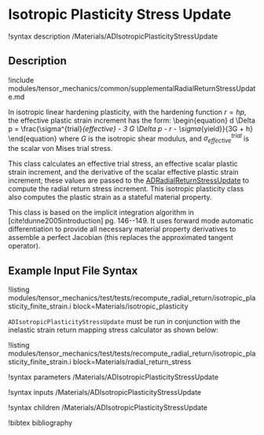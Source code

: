 # Isotropic Plasticity Stress Update

!syntax description /Materials/ADIsotropicPlasticityStressUpdate

## Description

!include modules/tensor_mechanics/common/supplementalRadialReturnStressUpdate.md

In isotropic linear hardening plasticity, with the hardening function $r = hp$,
the effective plastic strain increment has the form:
\begin{equation}
 d \Delta p = \frac{\sigma^{trial}_{effective} - 3 G \Delta p - r - \sigma_{yield}}{3G + h}
\end{equation}
where $G$ is the isotropic shear modulus, and $\sigma^{trial}_{effective}$ is
the scalar von Mises trial stress.

This class calculates an effective trial stress, an effective scalar plastic
strain increment, and the derivative of the scalar effective plastic strain
increment; these values are passed to the
[ADRadialReturnStressUpdate](/ADRadialReturnStressUpdate.md) to compute the
radial return stress increment.  This isotropic plasticity class also computes
the plastic strain as a stateful material property.

This class is based on the implicit integration algorithm in
[cite!dunne2005introduction] pg. 146--149. It uses forward mode automatic
differentiation to provide all necessary material property derivatives to
assemble a perfect Jacobian (this replaces the approximated tangent operator).

## Example Input File Syntax

!listing modules/tensor_mechanics/test/tests/recompute_radial_return/isotropic_plasticity_finite_strain.i block=Materials/isotropic_plasticity

`ADIsotropicPlasticityStressUpdate` must be run in conjunction with the inelastic strain return mapping
stress calculator as shown below:

!listing modules/tensor_mechanics/test/tests/recompute_radial_return/isotropic_plasticity_finite_strain.i block=Materials/radial_return_stress

!syntax parameters /Materials/ADIsotropicPlasticityStressUpdate

!syntax inputs /Materials/ADIsotropicPlasticityStressUpdate

!syntax children /Materials/ADIsotropicPlasticityStressUpdate

!bibtex bibliography
